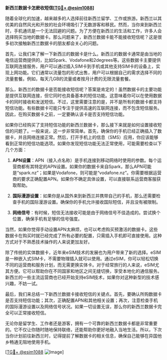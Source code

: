 **新西兰数据卡怎麽收短信[[TG💪+ @esim1088](https://t.me/s/esim1088)]**

随着全球化的加速，越来越多的人选择前往新西兰留学、工作或旅游。新西兰以其优美的自然风光和开放的社会环境吸引了无数游客和移民。然而，当你来到新西兰时，手机通讯是一个无法回避的问题。为了方便在新西兰的生活和工作，许多人会选择购买当地的数据卡。那么问题来了，新西兰数据卡能不能接收短信呢？这是很多初次接触新西兰数据卡的朋友都会关心的问题。

首先，让我们来了解一下新西兰的数据卡是什么。新西兰的数据卡通常是由当地的电信运营商提供的，比如Spark、Vodafone和2degrees等。这些数据卡主要提供互联网连接服务，用户可以通过插入SIM卡到手机或其他支持SIM卡的设备上，实现上网功能。它们通常以流量包的形式出售，用户可以根据自己的需求选择不同的流量套餐。例如，每天几GB的流量或者按月计费的无限流量套餐。

那么，新西兰的数据卡是否能接收短信呢？答案是肯定的！虽然数据卡的主要功能是提供互联网连接，但它同时也具备基本的短信功能。这意味着你可以在使用数据卡的同时接收和发送短信。不过，这里需要注意的是，并不是所有的数据卡都支持短信功能。有些数据卡可能只专注于提供高速的互联网连接，而不包含短信服务。因此，在购买数据卡之前，一定要确认该卡是否支持短信功能。

如果你已经购买了支持短信功能的新西兰数据卡，那么接下来就是如何设置接收短信的问题了。一般来说，这一步非常简单。首先，确保你的手机已经正确插入了数据卡，并且网络连接正常。然后，打开手机上的信息（SMS）应用，你应该能够看到正常的短信功能选项。如果你发现短信功能无法正常使用，可能需要检查以下几个方面：

1. **APN设置**：APN（接入点名称）是手机连接到移动网络时使用的参数。每个运营商都有其特定的APN设置。如果你的数据卡来自Spark，那么APN可能是“spark.nz”；如果是Vodafone，则可能是“vodafone.nz”。你需要根据运营商的要求正确配置APN。如果你不确定具体设置，可以直接联系运营商客服获取帮助。

2. **国际漫游设置**：如果你是从国外来到新西兰并携带自己的手机，那么还需要检查手机的国际漫游设置。确保你的手机允许接收国际短信，并且没有被限制。

3. **网络信号**：有时候，短信无法接收可能是由于网络信号不佳造成的。尝试换个位置，确保手机有足够的信号强度。

当然，如果你觉得手动设置APN太麻烦，也可以考虑购买预激活的数据卡。这些数据卡在购买时就已经完成了所有必要的配置，只需插入手机即可直接使用。这种方式对于不熟悉技术操作的人来说更加友好。

除了传统的实体数据卡，近年来eSIM技术的发展也为用户带来了新的选择。eSIM是一种嵌入式SIM卡，不需要物理插入就可以使用。通过eSIM，你可以轻松切换不同的运营商和服务计划，而无需更换实体卡。对于经常旅行的人来说，eSIM尤其方便。它可以帮助你在不同国家和地区之间无缝切换，享受本地化的通信服务。新西兰的一些主流运营商也已经开始支持eSIM技术，如果你对这种新型的技术感兴趣，不妨一试。

最后，我们来总结一下新西兰数据卡接收短信的关键点。首先，要确认所购数据卡是否支持短信功能；其次，正确配置APN和其他相关设置；再次，注意检查手机的国际漫游设置以及网络信号状况。如果一切设置无误，那么你的新西兰数据卡完全可以正常接收短信。

无论你是留学生、工作者还是游客，拥有一个可靠的新西兰数据卡都是非常重要的。它不仅让你随时随地保持联络，还能帮助你更好地融入当地生活。所以，下次当你计划前往新西兰时，记得提前了解数据卡的相关信息，确保自己能够在异国他乡畅通无阻地使用手机。

[[TG💪+ @esim1088](https://t.me/s/esim1088) ![Image](https://i.postimg.cc/4NQfJmqS/Snipaste-2025-05-13-00-14-12.png)]